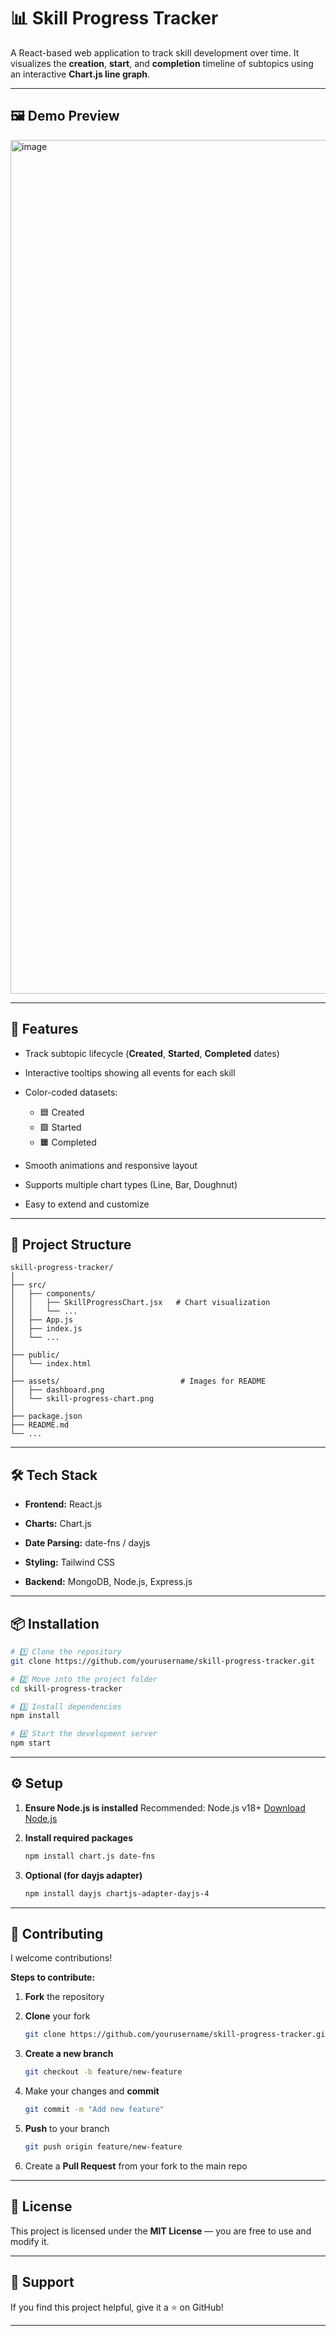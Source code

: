 # 📊 Skill Progress Tracker

A React-based web application to track skill development over time.
It visualizes the **creation**, **start**, and **completion** timeline of subtopics using an interactive **Chart.js line graph**.

---

## 🖼️ Demo Preview
<img width="2880" height="1366" alt="image" src="https://github.com/user-attachments/assets/d293b918-80ea-4397-b128-ec55786f8369" />


---

## 🚀 Features

* Track subtopic lifecycle (**Created**, **Started**, **Completed** dates)
* Interactive tooltips showing all events for each skill
* Color-coded datasets:

  * 🟦 Created
  * 🟩 Started
  * 🟧 Completed
* Smooth animations and responsive layout
* Supports multiple chart types (Line, Bar, Doughnut)
* Easy to extend and customize

---

## 📂 Project Structure

```
skill-progress-tracker/
│
├── src/
│   ├── components/
│   │   ├── SkillProgressChart.jsx   # Chart visualization
│   │   └── ...
│   ├── App.js
│   ├── index.js
│   └── ...
│
├── public/
│   └── index.html
│
├── assets/                           # Images for README
│   ├── dashboard.png
│   └── skill-progress-chart.png
│
├── package.json
├── README.md
└── ...
```

---

## 🛠️ Tech Stack

* **Frontend:** React.js
* **Charts:** Chart.js
* **Date Parsing:** date-fns / dayjs
* **Styling:** Tailwind CSS

* **Backend:** MongoDB, Node.js, Express.js
---

## 📦 Installation

```bash
# 1️⃣ Clone the repository
git clone https://github.com/yourusername/skill-progress-tracker.git

# 2️⃣ Move into the project folder
cd skill-progress-tracker

# 3️⃣ Install dependencies
npm install

# 4️⃣ Start the development server
npm start
```

---

## ⚙️ Setup

1. **Ensure Node.js is installed**
   Recommended: Node.js v18+
   [Download Node.js](https://nodejs.org/)

2. **Install required packages**

   ```bash
   npm install chart.js date-fns
   ```

3. **Optional (for dayjs adapter)**

   ```bash
   npm install dayjs chartjs-adapter-dayjs-4
   ```

---

## 🤝 Contributing

I welcome contributions!

**Steps to contribute:**

1. **Fork** the repository
2. **Clone** your fork

   ```bash
   git clone https://github.com/yourusername/skill-progress-tracker.git
   ```
3. **Create a new branch**

   ```bash
   git checkout -b feature/new-feature
   ```
4. Make your changes and **commit**

   ```bash
   git commit -m "Add new feature"
   ```
5. **Push** to your branch

   ```bash
   git push origin feature/new-feature
   ```
6. Create a **Pull Request** from your fork to the main repo

---

## 📜 License

This project is licensed under the **MIT License** — you are free to use and modify it.

---

## 🌟 Support

If you find this project helpful, give it a ⭐ on GitHub!

---
